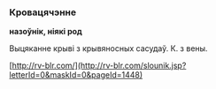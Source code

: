 ### Кровацячэнне
**назоўнік, ніякі род**

Выцяканне крыві з крывяносных сасудаў. К. з вены.

<a rel="author">[http://rv-blr.com/](http://rv-blr.com/slounik.jsp?letterId=0&maskId=0&pageId=1448)</a>
